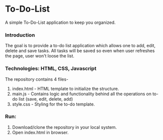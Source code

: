 # To-Do-List
A simple To-Do-List application to keep you organized. 


### Introduction
The goal is to provide a to-do list application which allows one to add, edit, delete and save tasks. All tasks will be saved so even when user refreshes the page, user won't loose the list.

### Technologies: HTML, CSS, Javascript
The repository contains 4 files-
1. index.html - HTML template to initialize the structure.
2. main.js - Contains logic and functionality behind all the operations on to-do list (save, edit, delete, add)
3. style.css - Styling for the to-do template.

### Run:
1. Download/clone the repository in your local system.
2. Open index.html in browser.
